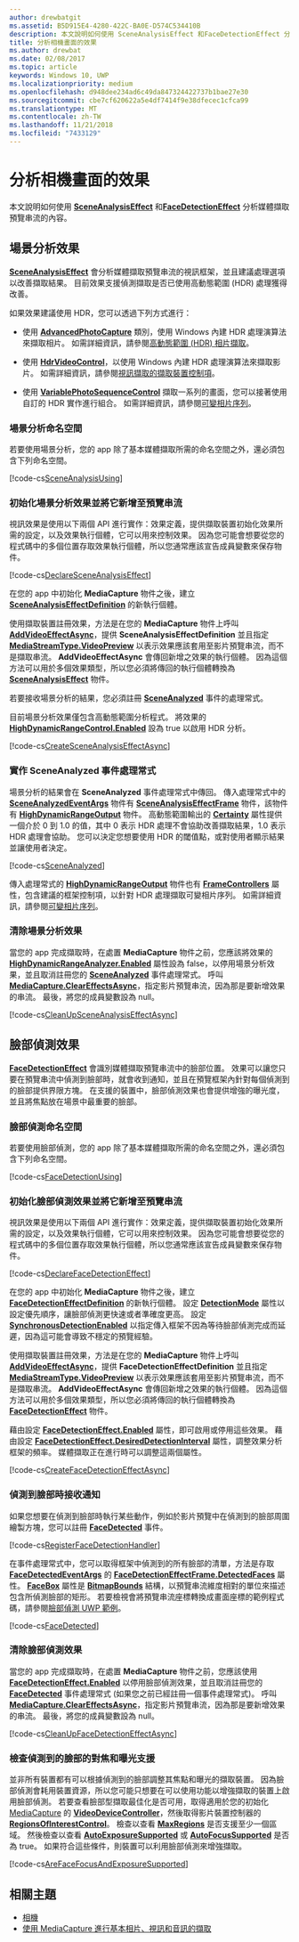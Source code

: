 ```yaml
---
author: drewbatgit
ms.assetid: B5D915E4-4280-422C-BA0E-D574C534410B
description: 本文說明如何使用 SceneAnalysisEffect 和FaceDetectionEffect 分析媒體擷取預覽串流的內容。
title: 分析相機畫面的效果
ms.author: drewbat
ms.date: 02/08/2017
ms.topic: article
keywords: Windows 10, UWP
ms.localizationpriority: medium
ms.openlocfilehash: d948dee234ad6c49da847324422737b1bae27e30
ms.sourcegitcommit: cbe7cf620622a5e4df7414f9e38dfecec1cfca99
ms.translationtype: MT
ms.contentlocale: zh-TW
ms.lasthandoff: 11/21/2018
ms.locfileid: "7433129"
---
```

# <a name="effects-for-analyzing-camera-frames"></a>分析相機畫面的效果



本文說明如何使用 [**SceneAnalysisEffect**](https://msdn.microsoft.com/library/windows/apps/dn948902) 和[**FaceDetectionEffect**](https://msdn.microsoft.com/library/windows/apps/dn948776) 分析媒體擷取預覽串流的內容。

## <a name="scene-analysis-effect"></a>場景分析效果

[**SceneAnalysisEffect**](https://msdn.microsoft.com/library/windows/apps/dn948902) 會分析媒體擷取預覽串流的視訊框架，並且建議處理選項以改善擷取結果。 目前效果支援偵測擷取是否已使用高動態範圍 (HDR) 處理獲得改善。

如果效果建議使用 HDR，您可以透過下列方式進行：

-   使用 [**AdvancedPhotoCapture**](https://msdn.microsoft.com/library/windows/apps/mt181386) 類別，使用 Windows 內建 HDR 處理演算法來擷取相片。 如需詳細資訊，請參閱[高動態範圍 (HDR) 相片擷取](high-dynamic-range-hdr-photo-capture.md)。

-   使用 [**HdrVideoControl**](https://msdn.microsoft.com/library/windows/apps/dn926680)，以使用 Windows 內建 HDR 處理演算法來擷取影片。 如需詳細資訊，請參閱[視訊擷取的擷取裝置控制項](capture-device-controls-for-video-capture.md)。

-   使用 [**VariablePhotoSequenceControl**](https://msdn.microsoft.com/library/windows/apps/dn640573) 擷取一系列的畫面，您可以接著使用自訂的 HDR 實作進行組合。 如需詳細資訊，請參閱[可變相片序列](variable-photo-sequence.md)。

### <a name="scene-analysis-namespaces"></a>場景分析命名空間

若要使用場景分析，您的 app 除了基本媒體擷取所需的命名空間之外，還必須包含下列命名空間。

[!code-cs[SceneAnalysisUsing](./code/BasicMediaCaptureWin10/cs/MainPage.xaml.cs#SnippetSceneAnalysisUsing)]

### <a name="initialize-the-scene-analysis-effect-and-add-it-to-the-preview-stream"></a>初始化場景分析效果並將它新增至預覽串流

視訊效果是使用以下兩個 API 進行實作：效果定義，提供擷取裝置初始化效果所需的設定，以及效果執行個體，它可以用來控制效果。 因為您可能會想要從您的程式碼中的多個位置存取效果執行個體，所以您通常應該宣告成員變數來保存物件。

[!code-cs[DeclareSceneAnalysisEffect](./code/BasicMediaCaptureWin10/cs/MainPage.xaml.cs#SnippetDeclareSceneAnalysisEffect)]

在您的 app 中初始化 **MediaCapture** 物件之後，建立 [**SceneAnalysisEffectDefinition**](https://msdn.microsoft.com/library/windows/apps/dn948903) 的新執行個體。

使用擷取裝置註冊效果，方法是在您的 **MediaCapture** 物件上呼叫 [**AddVideoEffectAsync**](https://msdn.microsoft.com/library/windows/apps/dn878035)，提供 **SceneAnalysisEffectDefinition** 並且指定 [**MediaStreamType.VideoPreview**](https://msdn.microsoft.com/library/windows/apps/br226640) 以表示效果應該套用至影片預覽串流，而不是擷取串流。 **AddVideoEffectAsync** 會傳回新增之效果的執行個體。 因為這個方法可以用於多個效果類型，所以您必須將傳回的執行個體轉換為 [**SceneAnalysisEffect**](https://msdn.microsoft.com/library/windows/apps/dn948902) 物件。

若要接收場景分析的結果，您必須註冊 [**SceneAnalyzed**](https://msdn.microsoft.com/library/windows/apps/dn948920) 事件的處理常式。

目前場景分析效果僅包含高動態範圍分析程式。 將效果的 [**HighDynamicRangeControl.Enabled**](https://msdn.microsoft.com/library/windows/apps/dn948827) 設為 true 以啟用 HDR 分析。

[!code-cs[CreateSceneAnalysisEffectAsync](./code/BasicMediaCaptureWin10/cs/MainPage.xaml.cs#SnippetCreateSceneAnalysisEffectAsync)]

### <a name="implement-the-sceneanalyzed-event-handler"></a>實作 SceneAnalyzed 事件處理常式

場景分析的結果會在 **SceneAnalyzed** 事件處理常式中傳回。 傳入處理常式中的 [**SceneAnalyzedEventArgs**](https://msdn.microsoft.com/library/windows/apps/dn948922) 物件有 [**SceneAnalysisEffectFrame**](https://msdn.microsoft.com/library/windows/apps/dn948907) 物件，該物件有 [**HighDynamicRangeOutput**](https://msdn.microsoft.com/library/windows/apps/dn948830) 物件。 高動態範圍輸出的 [**Certainty**](https://msdn.microsoft.com/library/windows/apps/dn948833) 屬性提供一個介於 0 到 1.0 的值，其中 0 表示 HDR 處理不會協助改善擷取結果，1.0 表示 HDR 處理會協助。 您可以決定您想要使用 HDR 的閾值點，或對使用者顯示結果並讓使用者決定。

[!code-cs[SceneAnalyzed](./code/BasicMediaCaptureWin10/cs/MainPage.xaml.cs#SnippetSceneAnalyzed)]

傳入處理常式的 [**HighDynamicRangeOutput**](https://msdn.microsoft.com/library/windows/apps/dn948830) 物件也有 [**FrameControllers**](https://msdn.microsoft.com/library/windows/apps/dn948834) 屬性，包含建議的框架控制項，以針對 HDR 處理擷取可變相片序列。 如需詳細資訊，請參閱[可變相片序列](variable-photo-sequence.md)。

### <a name="clean-up-the-scene-analysis-effect"></a>清除場景分析效果

當您的 app 完成擷取時，在處置 **MediaCapture** 物件之前，您應該將效果的 [**HighDynamicRangeAnalyzer.Enabled**](https://msdn.microsoft.com/library/windows/apps/dn948827) 屬性設為 false，以停用場景分析效果，並且取消註冊您的 [**SceneAnalyzed**](https://msdn.microsoft.com/library/windows/apps/dn948920) 事件處理常式。 呼叫 [**MediaCapture.ClearEffectsAsync**](https://msdn.microsoft.com/library/windows/apps/br226592)，指定影片預覽串流，因為那是要新增效果的串流。 最後，將您的成員變數設為 null。

[!code-cs[CleanUpSceneAnalysisEffectAsync](./code/BasicMediaCaptureWin10/cs/MainPage.xaml.cs#SnippetCleanUpSceneAnalysisEffectAsync)]

## <a name="face-detection-effect"></a>臉部偵測效果

[**FaceDetectionEffect**](https://msdn.microsoft.com/library/windows/apps/dn948776) 會識別媒體擷取預覽串流中的臉部位置。 效果可以讓您只要在預覽串流中偵測到臉部時，就會收到通知，並且在預覽框架內針對每個偵測到的臉部提供界限方塊。 在支援的裝置中，臉部偵測效果也會提供增強的曝光度，並且將焦點放在場景中最重要的臉部。

### <a name="face-detection-namespaces"></a>臉部偵測命名空間

若要使用臉部偵測，您的 app 除了基本媒體擷取所需的命名空間之外，還必須包含下列命名空間。

[!code-cs[FaceDetectionUsing](./code/BasicMediaCaptureWin10/cs/MainPage.xaml.cs#SnippetFaceDetectionUsing)]

### <a name="initialize-the-face-detection-effect-and-add-it-to-the-preview-stream"></a>初始化臉部偵測效果並將它新增至預覽串流

視訊效果是使用以下兩個 API 進行實作：效果定義，提供擷取裝置初始化效果所需的設定，以及效果執行個體，它可以用來控制效果。 因為您可能會想要從您的程式碼中的多個位置存取效果執行個體，所以您通常應該宣告成員變數來保存物件。

[!code-cs[DeclareFaceDetectionEffect](./code/BasicMediaCaptureWin10/cs/MainPage.xaml.cs#SnippetDeclareFaceDetectionEffect)]

在您的 app 中初始化 **MediaCapture** 物件之後，建立 [**FaceDetectionEffectDefinition**](https://msdn.microsoft.com/library/windows/apps/dn948778) 的新執行個體。 設定 [**DetectionMode**](https://msdn.microsoft.com/library/windows/apps/dn948781) 屬性以設定優先順序，讓臉部偵測更快速或者準確度更高。 設定 [**SynchronousDetectionEnabled**](https://msdn.microsoft.com/library/windows/apps/dn948786) 以指定傳入框架不因為等待臉部偵測完成而延遲，因為這可能會導致不穩定的預覽經驗。

使用擷取裝置註冊效果，方法是在您的 **MediaCapture** 物件上呼叫 [**AddVideoEffectAsync**](https://msdn.microsoft.com/library/windows/apps/dn878035)，提供 **FaceDetectionEffectDefinition** 並且指定 [**MediaStreamType.VideoPreview**](https://msdn.microsoft.com/library/windows/apps/br226640) 以表示效果應該套用至影片預覽串流，而不是擷取串流。 **AddVideoEffectAsync** 會傳回新增之效果的執行個體。 因為這個方法可以用於多個效果類型，所以您必須將傳回的執行個體轉換為 [**FaceDetectionEffect**](https://msdn.microsoft.com/library/windows/apps/dn948776) 物件。

藉由設定 [**FaceDetectionEffect.Enabled**](https://msdn.microsoft.com/library/windows/apps/dn948818) 屬性，即可啟用或停用這些效果。 藉由設定 [**FaceDetectionEffect.DesiredDetectionInterval**](https://msdn.microsoft.com/library/windows/apps/dn948814) 屬性，調整效果分析框架的頻率。 媒體擷取正在進行時可以調整這兩個屬性。

[!code-cs[CreateFaceDetectionEffectAsync](./code/BasicMediaCaptureWin10/cs/MainPage.xaml.cs#SnippetCreateFaceDetectionEffectAsync)]

### <a name="receive-notifications-when-faces-are-detected"></a>偵測到臉部時接收通知

如果您想要在偵測到臉部時執行某些動作，例如於影片預覽中在偵測到的臉部周圍繪製方塊，您可以註冊 [**FaceDetected**](https://msdn.microsoft.com/library/windows/apps/dn948820) 事件。

[!code-cs[RegisterFaceDetectionHandler](./code/BasicMediaCaptureWin10/cs/MainPage.xaml.cs#SnippetRegisterFaceDetectionHandler)]

在事件處理常式中，您可以取得框架中偵測到的所有臉部的清單，方法是存取 [**FaceDetectedEventArgs**](https://msdn.microsoft.com/library/windows/apps/dn948774) 的 [**FaceDetectionEffectFrame.DetectedFaces**](https://msdn.microsoft.com/library/windows/apps/dn948792) 屬性。 [**FaceBox**](https://msdn.microsoft.com/library/windows/apps/dn974126) 屬性是 [**BitmapBounds**](https://msdn.microsoft.com/library/windows/apps/br226169) 結構，以預覽串流維度相對的單位來描述包含所偵測臉部的矩形。 若要檢視會將預覽串流座標轉換成畫面座標的範例程式碼，請參閱[臉部偵測 UWP 範例](http://go.microsoft.com/fwlink/?LinkId=619486)。

[!code-cs[FaceDetected](./code/BasicMediaCaptureWin10/cs/MainPage.xaml.cs#SnippetFaceDetected)]

### <a name="clean-up-the-face-detection-effect"></a>清除臉部偵測效果

當您的 app 完成擷取時，在處置 **MediaCapture** 物件之前，您應該使用 [**FaceDetectionEffect.Enabled**](https://msdn.microsoft.com/library/windows/apps/dn948818) 以停用臉部偵測效果，並且取消註冊您的 [**FaceDetected**](https://msdn.microsoft.com/library/windows/apps/dn948820) 事件處理常式 (如果您之前已經註冊一個事件處理常式)。 呼叫 [**MediaCapture.ClearEffectsAsync**](https://msdn.microsoft.com/library/windows/apps/br226592)，指定影片預覽串流，因為那是要新增效果的串流。 最後，將您的成員變數設為 null。

[!code-cs[CleanUpFaceDetectionEffectAsync](./code/BasicMediaCaptureWin10/cs/MainPage.xaml.cs#SnippetCleanUpFaceDetectionEffectAsync)]

### <a name="check-for-focus-and-exposure-support-for-detected-faces"></a>檢查偵測到的臉部的對焦和曝光支援

並非所有裝置都有可以根據偵測到的臉部調整其焦點和曝光的擷取裝置。 因為臉部偵測會耗用裝置資源，所以您可能只想要在可以使用功能以增強擷取的裝置上啟用臉部偵測。 若要查看臉部型擷取最佳化是否可用，取得適用於您的初始化 [MediaCapture](capture-photos-and-video-with-mediacapture.md) 的 [**VideoDeviceController**](https://msdn.microsoft.com/library/windows/apps/br226825)，然後取得影片裝置控制器的 [**RegionsOfInterestControl**](https://msdn.microsoft.com/library/windows/apps/dn279064)。 檢查以查看 [**MaxRegions**](https://msdn.microsoft.com/library/windows/apps/dn279069) 是否支援至少一個區域。 然後檢查以查看 [**AutoExposureSupported**](https://msdn.microsoft.com/library/windows/apps/dn279065) 或 [**AutoFocusSupported**](https://msdn.microsoft.com/library/windows/apps/dn279066) 是否為 true。 如果符合這些條件，則裝置可以利用臉部偵測來增強擷取。

[!code-cs[AreFaceFocusAndExposureSupported](./code/BasicMediaCaptureWin10/cs/MainPage.xaml.cs#SnippetAreFaceFocusAndExposureSupported)]

## <a name="related-topics"></a>相關主題

* [相機](camera.md)
* [使用 MediaCapture 進行基本相片、視訊和音訊的擷取](basic-photo-video-and-audio-capture-with-MediaCapture.md)
 

 




